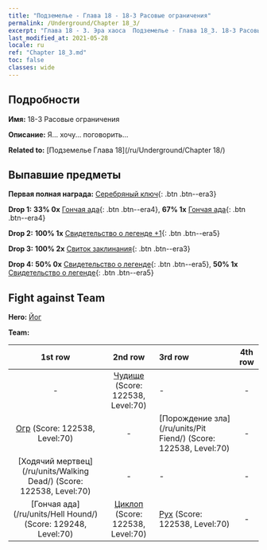 ```yaml
---
title: "Подземелье - Глава 18 - 18-3 Расовые ограничения"
permalink: /Underground/Chapter 18_3/
excerpt: "Глава 18 - 3. Эра хаоса  Подземелье - Глава 18_3. 18-3 Расовые ограничения"
last_modified_at: 2021-05-28
locale: ru
ref: "Chapter 18_3.md"
toc: false
classes: wide
---
```


## Подробности

 **Имя:** 18-3 Расовые ограничения

 **Описание:** Я... хочу... поговорить...

 **Related to:** [Подземелье Глава 18](/ru/Underground/Chapter 18/)

## Выпавшие предметы

 **Первая полная награда:** [Серебряный ключ](/ItemsRU/con_693/){: .btn .btn--era3}

 **Drop 1:** **33% 0x** [Гончая ада](/ItemsRU/unt_228/){: .btn .btn--era4}, **67% 1x** [Гончая ада](/ItemsRU/unt_228/){: .btn .btn--era4}

 **Drop 2:** **100% 1x** [Свидетельство о легенде +1](/ItemsRU/mat_74/){: .btn .btn--era5}

 **Drop 3:** **100% 2x** [Свиток заклинания](/ItemsRU/con_694/){: .btn .btn--era3}

 **Drop 4:** **50% 0x** [Свидетельство о легенде](/ItemsRU/mat_67/){: .btn .btn--era5}, **50% 1x** [Свидетельство о легенде](/ItemsRU/mat_67/){: .btn .btn--era5}


## Fight against Team
 **Hero:** [Йог](/ru/heroes/Yog/)

 **Team:**


  | 1st row | 2nd row | 3rd row | 4th row |
  |:----:|:----:|:----|:----:|
  | - | [Чудище](/ru/units/Behemoth/) (Score: 122538, Level:70)  | - | - |
  | [Огр](/ru/units/Ogre/) (Score: 122538, Level:70)  | - | [Порождение зла](/ru/units/Pit Fiend/) (Score: 122538, Level:70)  | - |
  | [Ходячий мертвец](/ru/units/Walking Dead/) (Score: 122538, Level:70)  | - | - | - |
  | [Гончая ада](/ru/units/Hell Hound/) (Score: 129248, Level:70)  | [Циклоп](/ru/units/Cyclops/) (Score: 122538, Level:70)  | [Рух](/ru/units/Roc/) (Score: 122538, Level:70)  | - |


